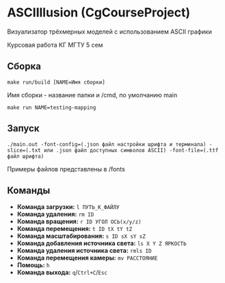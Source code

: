 # ASCIIllusion (CgCourseProject)

Визуализатор трёхмерных моделей с использованием ASCII графики

Курсовая работа КГ МГТУ 5 сем

## Сборка

`make run/build [NAME=Имя сборки]`

Имя сборки - название папки и /cmd, по умолчанию main

`make run NAME=testing-mapping`

## Запуск

`./main.out -font-config=(.json файл настройки шрифта и терминала) -slice=(.txt или .json файл доступных символов ASCII) -font-file=(.ttf файл шрифта)`

Примеры файлов представлены в /fonts

## Команды

- **Команда загрузки:** `l ПУТЬ_К_ФАЙЛУ`
- **Команда удаления:** `rm ID`
- **Команда вращения:** `r ID УГОЛ ОСЬ(x/y/z)`
- **Команда перемещения:** `t ID tX tY tZ`
- **Команда масштабирования:** `s ID sX sY sZ`
- **Команда добавления источника света:** `ls X Y Z ЯРКОСТЬ`
- **Команда удаления источника света:** `rmls ID`
- **Команда перемещения камеры:** `mv РАССТОЯНИЕ`
- **Помощь:** `h`
- **Команда выхода:** `q`/`Ctrl+C`/`Esc`
